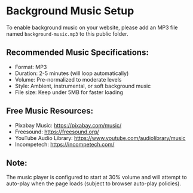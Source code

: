# Background Music Setup

To enable background music on your website, please add an MP3 file named `background-music.mp3` to this public folder.

## Recommended Music Specifications:
- Format: MP3
- Duration: 2-5 minutes (will loop automatically)
- Volume: Pre-normalized to moderate levels
- Style: Ambient, instrumental, or soft background music
- File size: Keep under 5MB for faster loading

## Free Music Resources:
- Pixabay Music: https://pixabay.com/music/
- Freesound: https://freesound.org/
- YouTube Audio Library: https://www.youtube.com/audiolibrary/music
- Incompetech: https://incompetech.com/

## Note:
The music player is configured to start at 30% volume and will attempt to auto-play when the page loads (subject to browser auto-play policies).
